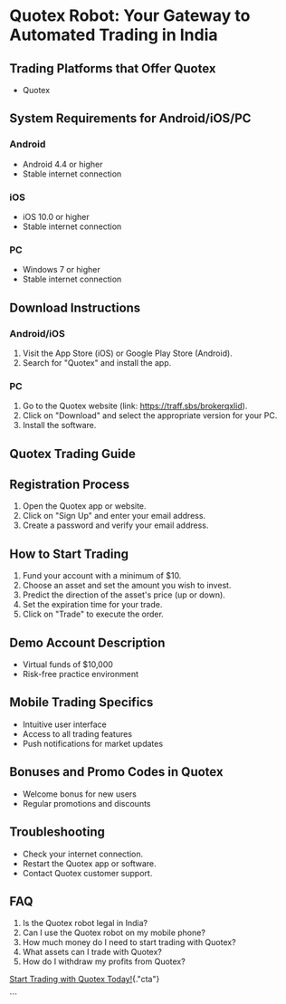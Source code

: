 # Quotex Robot: Your Gateway to Automated Trading in India

## Trading Platforms that Offer Quotex

-   Quotex

## System Requirements for Android/iOS/PC

### Android

-   Android 4.4 or higher
-   Stable internet connection

### iOS

-   iOS 10.0 or higher
-   Stable internet connection

### PC

-   Windows 7 or higher
-   Stable internet connection

## Download Instructions

### Android/iOS

1.  Visit the App Store (iOS) or Google Play Store (Android).
2.  Search for "Quotex" and install the app.

### PC

1.  Go to the Quotex website (link: https://traff.sbs/brokerqxlid).
2.  Click on "Download" and select the appropriate version for
    your PC.
3.  Install the software.

## Quotex Trading Guide

## Registration Process

1.  Open the Quotex app or website.
2.  Click on "Sign Up" and enter your email address.
3.  Create a password and verify your email address.

## How to Start Trading

1.  Fund your account with a minimum of \$10.
2.  Choose an asset and set the amount you wish to invest.
3.  Predict the direction of the asset\'s price (up or down).
4.  Set the expiration time for your trade.
5.  Click on "Trade" to execute the order.

## Demo Account Description

-   Virtual funds of \$10,000
-   Risk-free practice environment

## Mobile Trading Specifics

-   Intuitive user interface
-   Access to all trading features
-   Push notifications for market updates

## Bonuses and Promo Codes in Quotex

-   Welcome bonus for new users
-   Regular promotions and discounts

## Troubleshooting

-   Check your internet connection.
-   Restart the Quotex app or software.
-   Contact Quotex customer support.

## FAQ

1.  Is the Quotex robot legal in India?
2.  Can I use the Quotex robot on my mobile phone?
3.  How much money do I need to start trading with Quotex?
4.  What assets can I trade with Quotex?
5.  How do I withdraw my profits from Quotex?

[Start Trading with Quotex
Today!](\%22https://traff.sbs/brokerqxlid\%22){."cta"}

\`\`\`

